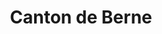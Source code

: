 ---
title: Canton de Berne
description: Paroisses francophones de l'Église réformée de canton de Berne.
weight: 10
cascade:
    canton: Berne
    images:
        - https://cdn.pixabay.com/photo/2018/09/12/20/06/village-3673122_960_720.jpg
---